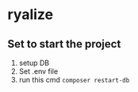 # ryalize

## Set to start the project
1. setup DB
2. Set .env file
3. run this cmd `composer restart-db`
